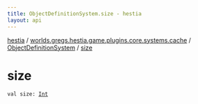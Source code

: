 ```yaml
---
title: ObjectDefinitionSystem.size - hestia
layout: api
---
```


<div class='api-docs-breadcrumbs'><a href="../../index.html">hestia</a> / <a href="../index.html">worlds.gregs.hestia.game.plugins.core.systems.cache</a> / <a href="index.html">ObjectDefinitionSystem</a> / <a href="./size.html">size</a></div>

# size

<div class="signature"><code><span class="keyword">val </span><span class="identifier">size</span><span class="symbol">: </span><a href="https://kotlinlang.org/api/latest/jvm/stdlib/kotlin/-int/index.html"><span class="identifier">Int</span></a></code></div>
